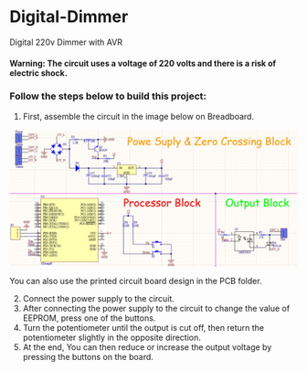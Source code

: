 # Digital-Dimmer
Digital 220v Dimmer with AVR 

#### Warning: The circuit uses a voltage of 220 volts and there is a risk of electric shock.

### Follow the steps below to build this project:
1. First, assemble the circuit in the image below on Breadboard.

![foo](https://github.com/alixahedi/Digital-Dimmer/blob/master/Schematic.jpg "Schematic.jpg")

You can also use the printed circuit board design in the PCB folder.

2. Connect the power supply to the circuit.
3. After connecting the power supply to the circuit to change the value of EEPROM, press one of the buttons.
5. Turn the potentiometer until the output is cut off, then return the potentiometer slightly in the opposite direction.
6. At the end, You can then reduce or increase the output voltage by pressing the buttons on the board.
